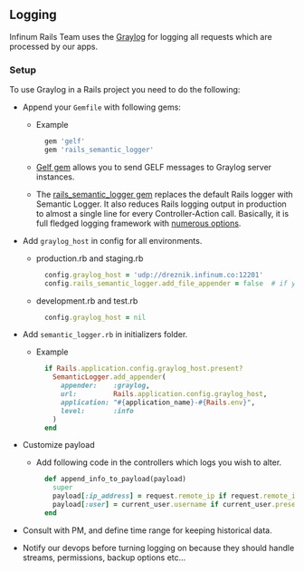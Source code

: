 ## Logging

Infinum Rails Team uses the [Graylog](https://www.graylog.org/) for logging all requests which are processed by our apps.

### Setup
To use Graylog in a Rails project you need to do the following:

* Append your `Gemfile` with following gems:

  * Example

    ```Ruby
      gem 'gelf'
      gem 'rails_semantic_logger'
    ```

  * [Gelf gem](https://github.com/Graylog2/gelf-rb) allows you to send GELF messages to Graylog server instances.

  * The [rails_semantic_logger gem](https://github.com/rocketjob/rails_semantic_logger) replaces the default Rails logger with Semantic Logger. It also reduces Rails logging output in production to almost a single line for every Controller-Action call. Basically, it is full fledged logging framework with [numerous options](http://rocketjob.github.io/semantic_logger/rails).

* Add `graylog_host` in config for all environments.
  * production.rb and staging.rb

    ```Ruby
      config.graylog_host = 'udp://dreznik.infinum.co:12201'
      config.rails_semantic_logger.add_file_appender = false  # if you want to disable logging to files
    ```

  * development.rb and test.rb

    ```Ruby
      config.graylog_host = nil
    ```

* Add `semantic_logger.rb` in initializers folder.

  * Example

    ```Ruby
      if Rails.application.config.graylog_host.present?
        SemanticLogger.add_appender(
          appender:    :graylog,
          url:         Rails.application.config.graylog_host,
          application: "#{application_name}-#{Rails.env}",
          level:       :info
        )
      end
    ```

* Customize payload

  * Add following code in the controllers which logs you wish to alter.

    ```Ruby
      def append_info_to_payload(payload)
        super
        payload[:ip_address] = request.remote_ip if request.remote_ip.present?
        payload[:user] = current_user.username if current_user.present?
      end
    ```
* Consult with PM, and define time range for keeping historical data.

* Notify our devops before turning logging on because they should handle streams, permissions, backup options etc...
